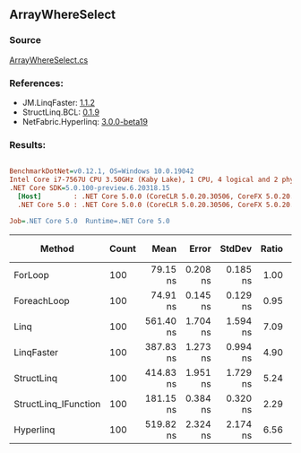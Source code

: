 ﻿## ArrayWhereSelect

### Source
[ArrayWhereSelect.cs](../LinqBenchmarks/ArrayWhereSelect.cs)

### References:
- JM.LinqFaster: [1.1.2](https://www.nuget.org/packages/JM.LinqFaster/1.1.2)
- StructLinq.BCL: [0.1.9](https://www.nuget.org/packages/StructLinq.BCL/0.1.9)
- NetFabric.Hyperlinq: [3.0.0-beta19](https://www.nuget.org/packages/NetFabric.Hyperlinq/3.0.0-beta19)

### Results:
``` ini

BenchmarkDotNet=v0.12.1, OS=Windows 10.0.19042
Intel Core i7-7567U CPU 3.50GHz (Kaby Lake), 1 CPU, 4 logical and 2 physical cores
.NET Core SDK=5.0.100-preview.6.20318.15
  [Host]        : .NET Core 5.0.0 (CoreCLR 5.0.20.30506, CoreFX 5.0.20.30506), X64 RyuJIT
  .NET Core 5.0 : .NET Core 5.0.0 (CoreCLR 5.0.20.30506, CoreFX 5.0.20.30506), X64 RyuJIT

Job=.NET Core 5.0  Runtime=.NET Core 5.0  

```
|               Method | Count |      Mean |    Error |   StdDev | Ratio | RatioSD |  Gen 0 | Gen 1 | Gen 2 | Allocated |
|--------------------- |------ |----------:|---------:|---------:|------:|--------:|-------:|------:|------:|----------:|
|              ForLoop |   100 |  79.15 ns | 0.208 ns | 0.185 ns |  1.00 |    0.00 |      - |     - |     - |         - |
|          ForeachLoop |   100 |  74.91 ns | 0.145 ns | 0.129 ns |  0.95 |    0.00 |      - |     - |     - |         - |
|                 Linq |   100 | 561.40 ns | 1.704 ns | 1.594 ns |  7.09 |    0.03 | 0.0496 |     - |     - |     104 B |
|           LinqFaster |   100 | 387.83 ns | 1.273 ns | 0.994 ns |  4.90 |    0.02 | 0.3095 |     - |     - |     648 B |
|           StructLinq |   100 | 414.83 ns | 1.951 ns | 1.729 ns |  5.24 |    0.02 |      - |     - |     - |         - |
| StructLinq_IFunction |   100 | 181.15 ns | 0.384 ns | 0.320 ns |  2.29 |    0.00 |      - |     - |     - |         - |
|            Hyperlinq |   100 | 519.82 ns | 2.324 ns | 2.174 ns |  6.56 |    0.03 |      - |     - |     - |         - |
